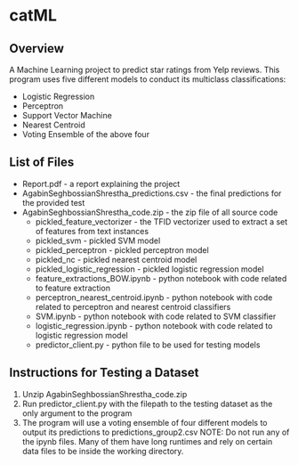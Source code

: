 # catML
  
## Overview
A Machine Learning project to predict star ratings from Yelp reviews. This program uses five different models to conduct its multiclass classifications:
* Logistic Regression
* Perceptron
* Support Vector Machine
* Nearest Centroid 
* Voting Ensemble of the above four

## List of Files
- Report.pdf - a report explaining the project
- AgabinSeghbossianShrestha_predictions.csv - the final predictions for the provided test 
- AgabinSeghbossianShrestha_code.zip - the zip file of all source code
  - pickled_feature_vectorizer - the TFID vectorizer used to extract a set of features from text instances
  - pickled_svm - pickled SVM model
  - pickled_perceptron - pickled perceptron model
  - pickled_nc - pickled nearest centroid model
  - pickled_logistic_regression - pickled logistic regression model
  - feature_extractions_BOW.ipynb - python notebook with code related to feature extraction
  - perceptron_nearest_centroid.ipynb - python notebook with code related to perceptron and nearest centroid classifiers
  - SVM.ipynb - python notebook with code related to SVM classifier
  - logistic_regression.ipynb - python notebook with code related to logistic regression model
  - predictor_client.py - python file to be used for testing models
  
## Instructions for Testing a Dataset
1. Unzip AgabinSeghbossianShrestha_code.zip 
2. Run predictor_client.py with the filepath to the testing dataset as the only argument to the program
3. The program will use a voting ensemble of four different models to output its predictions to predictions_group2.csv
NOTE: Do not run any of the ipynb files. Many of them have long runtimes and rely on certain data files to be inside the working directory.
